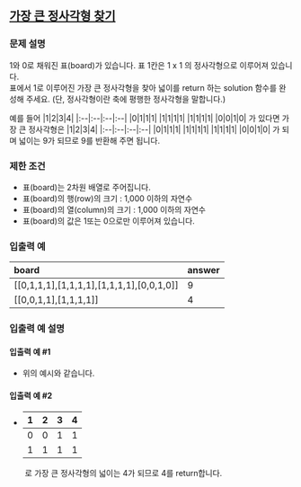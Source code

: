 ## [가장 큰 정사각형 찾기](https://programmers.co.kr/learn/courses/30/lessons/12905)
### 문제 설명
1와 0로 채워진 표(board)가 있습니다. 표 1칸은 1 x 1 의 정사각형으로 이루어져 있습니다.<br>
표에서 1로 이루어진 가장 큰 정사각형을 찾아 넓이를 return 하는 solution 함수를 완성해 주세요. (단, 정사각형이란 축에 평행한 정사각형을 말합니다.)

예를 들어
|1|2|3|4|
|:--|:--|:--|:--|
|0|1|1|1|
|1|1|1|1|
|1|1|1|1|
|0|0|1|0|
가 있다면 가장 큰 정사각형은
|1|2|3|4|
|:--|:--|:--|:--|
|0|1|1|1|
|1|1|1|1|
|1|1|1|1|
|0|0|1|0|
가 되며 넓이는 9가 되므로 9를 반환해 주면 됩니다.

### 제한 조건
- 표(board)는 2차원 배열로 주어집니다.
- 표(board)의 행(row)의 크기 : 1,000 이하의 자연수
- 표(board)의 열(column)의 크기 : 1,000 이하의 자연수
- 표(board)의 값은 1또는 0으로만 이루어져 있습니다.

### 입출력 예

|board|answer|
|:--|:--|
|[[0,1,1,1],[1,1,1,1],[1,1,1,1],[0,0,1,0]]|9|
|[[0,0,1,1],[1,1,1,1]]|4|

### 입출력 예 설명
#### 입출력 예 #1
- 위의 예시와 같습니다.

#### 입출력 예 #2
- |1|2|3|4|
  |:--|:--|:--|:--|
  |0|0|1|1|
  |1|1|1|1|
&nbsp;&nbsp;&nbsp;&nbsp;&nbsp;&nbsp;&nbsp;로 가장 큰 정사각형의 넓이는 4가 되므로 4를 return합니다.
